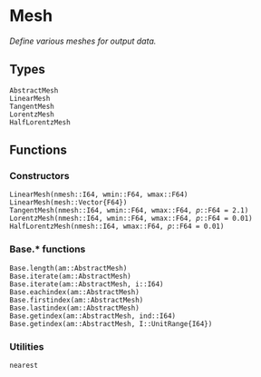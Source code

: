 # Mesh

*Define various meshes for output data.*

## Types

```@docs
AbstractMesh
LinearMesh
TangentMesh
LorentzMesh
HalfLorentzMesh
```

## Functions

### Constructors

```@docs
LinearMesh(nmesh::I64, wmin::F64, wmax::F64)
LinearMesh(mesh::Vector{F64})
TangentMesh(nmesh::I64, wmin::F64, wmax::F64, 𝑝::F64 = 2.1)
LorentzMesh(nmesh::I64, wmin::F64, wmax::F64, 𝑝::F64 = 0.01)
HalfLorentzMesh(nmesh::I64, wmax::F64, 𝑝::F64 = 0.01)
```

### Base.* functions

```@docs
Base.length(am::AbstractMesh)
Base.iterate(am::AbstractMesh)
Base.iterate(am::AbstractMesh, i::I64)
Base.eachindex(am::AbstractMesh)
Base.firstindex(am::AbstractMesh)
Base.lastindex(am::AbstractMesh)
Base.getindex(am::AbstractMesh, ind::I64)
Base.getindex(am::AbstractMesh, I::UnitRange{I64})
```

### Utilities

```@docs
nearest
```
